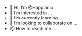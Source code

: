- 👋 Hi, I’m @Happianio
- 👀 I’m interested in ...
- 🌱 I’m currently learning ...
- 💞️ I’m looking to collaborate on ...
- 📫 How to reach me ...

<!---
Happianio/Happianio is a ✨ special ✨ repository because its `README.md` (this file) appears on your GitHub profile.
You can click the Preview link to take a look at your changes.
--->
